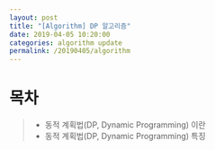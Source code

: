 ```yaml
---
layout: post
title: "[Algorithm] DP 알고리즘"
date: 2019-04-05 10:20:00
categories: algorithm update
permalink: /20190405/algorithm
---
```


# 목차

> - 동적 계획법(DP, Dynamic Programming) 이란
> - 동적 계획법(DP, Dynamic Programming) 특징